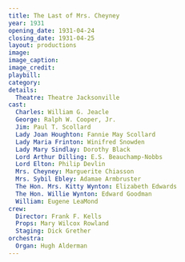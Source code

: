 ```yaml
---
title: The Last of Mrs. Cheyney
year: 1931
opening_date: 1931-04-24
closing_date: 1931-04-25
layout: productions
image:
image_caption:
image_credit:
playbill: 
category: 
details:
  Theatre: Theatre Jacksonville
cast:
  Charles: William G. Jeacle
  George: Ralph W. Cooper, Jr.
  Jim: Paul T. Scollard
  Lady Joan Houghton: Fannie May Scollard
  Lady Maria Frinton: Winifred Snowden
  Lady Mary Sindlay: Dorothy Black
  Lord Arthur Dilling: E.S. Beauchamp-Nobbs
  Lord Elton: Philip Devlin
  Mrs. Cheyney: Marguerite Chiasson
  Mrs. Sybil Ebley: Adamae Armbruster
  The Hon. Mrs. Kitty Wynton: Elizabeth Edwards
  The Hon. Willie Wynton: Edward Goodman
  William: Eugene LeaMond
crew:
  Director: Frank F. Kells
  Props: Mary Wilcox Rowland
  Staging: Dick Grether
orchestra: 
  Organ: Hugh Alderman
---
```

